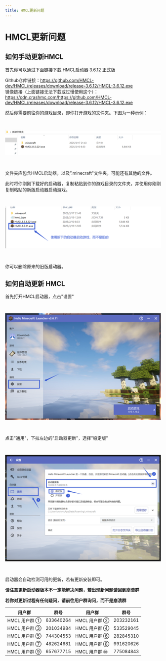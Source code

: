 ```yaml
---
title: HMCL更新问题
---
```


# HMCL更新问题

## 如何手动更新HMCL

首先你可以通过下面链接下载 HMCL启动器 3.6.12 正式版

Github仓库链接：https://github.com/HMCL-dev/HMCL/releases/download/release-3.6.12/HMCL-3.6.12.exe<br>
镜像链接（上面链接无法下载或过慢使用这个）：https://cdn.crashmc.com/https://github.com/HMCL-dev/HMCL/releases/download/release-3.6.12/HMCL-3.6.12.exe

然后你需要前往你的游戏目录，即你打开游戏的文件夹。下图为一种示例：

<br>

![示例](hmcl/2.png)

<br>

文件夹应包含HMCL启动器，以及”.minecraft"文件夹，可能还有其他的文件。

此时将你刚刚下载好的启动器，复制粘贴到你的游戏目录的文件夹，并使用你刚刚复制粘贴的新版启动器启动游戏。

<br>

![示例](hmcl/4.png)

<br>

你可以删除原来的旧版启动器。

## 如何自动更新 HMCL

首先打开HMCL启动器，点击"设置"

<br>

![示例](hmcl/5.png)

<br>

点击"通用"，下拉左边的"启动器更新"，选择"稳定版"

<br>

![示例](hmcl/6.png)

<br>

启动器会自动检测可用的更新，若有更新安装即可。


**请注意更新启动器版本不一定能解决问题，若出现新问题请回到崩溃群**

**若你对更新过程有任何疑问，请前往用户群询问，而不是崩溃群**

| 用户群       | 群号       | 用户群       | 群号       |
| ------------ | ---------- | ------------ | ---------- |
| HMCL 用户群 ① | 633640264  | HMCL 用户群 ② | 203232161  |
| HMCL 用户群 ③ | 201034984  | HMCL 用户群 ④ | 533529045  |
| HMCL 用户群 ⑤ | 744304553  | HMCL 用户群 ⑥ | 282845310  |
| HMCL 用户群 ⑦ | 482624681  | HMCL 用户群 ⑧ | 991620626  |
| HMCL 用户群 ⑨ | 657677715  | HMCL 用户群 ⑩ | 775084843  |